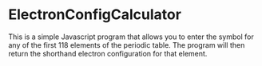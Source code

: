 # ElectronConfigCalculator

This is a simple Javascript program that allows you to enter the symbol for any of the first 118 elements of the periodic table. The program will then return the shorthand electron configuration for that element. 
